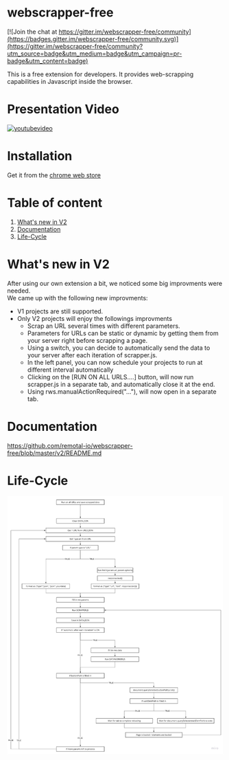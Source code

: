 # webscrapper-free

[![Join the chat at https://gitter.im/webscrapper-free/community](https://badges.gitter.im/webscrapper-free/community.svg)](https://gitter.im/webscrapper-free/community?utm_source=badge&utm_medium=badge&utm_campaign=pr-badge&utm_content=badge)

This is a free extension for developers. It provides web-scrapping capabilities in Javascript inside the browser.

# Presentation Video
[![youtubevideo](https://img.youtube.com/vi/7GL9g8ac9ME/0.jpg)](https://youtu.be/7GL9g8ac9ME)

# Installation
Get it from the [chrome web store](https://chrome.google.com/webstore/detail/webscrapper-for-developer/agkbkgialbnmaeamocceenjbhcjagigf)

# Table of content

1. [What's new in V2](#whatsnewinv2)
2. [Documentation](#documentation)
3. [Life-Cycle](#life-cycle)

# What's new in V2

After using our own extension a bit, we noticed some big improvments were needed.  
We came up with the following new improvments:  
 - V1 projects are still supported.  
 - Only V2 projects will enjoy the followings improvments
    - Scrap an URL several times with different parameters.  
    - Parameters for URLs can be static or dynamic by getting them from your server right before scrapping a page.  
    - Using a switch, you can decide to automatically send the data to your server after each iteration of scrapper.js.  
    - In the left panel, you can now schedule your projects to run at different interval automatically
    - Clicking on the [RUN ON  ALL URLS....] button, will now run scrapper.js in a separate tab, and  automatically close it at the end.  
    - Using rws.manualActionRequired("..."), will now open in a separate tab.  

# Documentation

https://github.com/remotal-io/webscrapper-free/blob/master/v2/README.md

# Life-Cycle

[![webscrapper flow](https://github.com/remotal-io/webscrapper-free/blob/master/v2/WebScrapper-flow.jpg?raw=true)](https://github.com/remotal-io/webscrapper-free/blob/master/v2/WebScrapper-flow.jpg)

